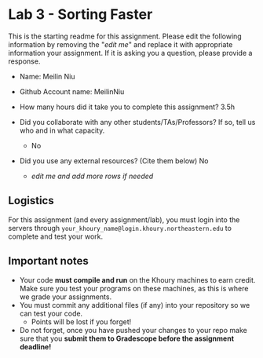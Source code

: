 # Lab 3 - Sorting Faster

This is the starting readme for this assignment.  Please edit the following information by removing the "*edit me*" and replace it with appropriate information your assignment. If it is asking you a question, please provide a response.

- Name: Meilin Niu
- Github Account name: MeilinNiu 

- How many hours did it take you to complete this assignment? 3.5h

- Did you collaborate with any other students/TAs/Professors? If so, tell us who and in what capacity.
  - No

- Did you use any external resources? (Cite them below)
  No
    - *edit me and add more rows if needed*

## Logistics

For this assignment (and every assignment/lab), you must login into the servers through `your_khoury_name@login.khoury.northeastern.edu` to complete and test your work. 

## Important notes

* Your code **must compile and run** on the Khoury machines to earn credit. Make sure you test your programs on these machines, as this is where we grade your assignments.
* You must commit any additional files (if any) into your repository so we can test your code.
  * Points will be lost if you forget!
* Do not forget, once you have pushed your changes to your repo make sure that you **submit them to Gradescope before the assignment deadline!**

